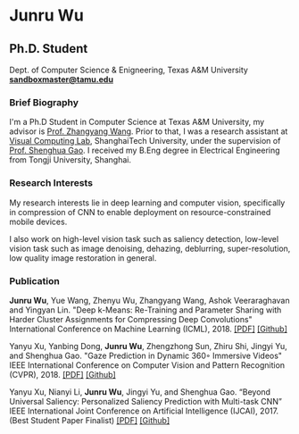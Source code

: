 # Junru Wu

## Ph.D. Student
Dept. of Computer Science & Enigneering, Texas A&M University  
**sandboxmaster@tamu.edu**


### Brief Biography

I'm a Ph.D Student in Computer Science at Texas A&M University, my advisor is [Prof. Zhangyang Wang](http://www.atlaswang.com/). Prior to that, I was a research assistant at [Visual Computing Lab](http://sist.shanghaitech.edu.cn/), ShanghaiTech University, under the supervision of [Prof. Shenghua Gao](http://sist.shanghaitech.edu.cn/faculty/gaoshh/). I received my B.Eng degree in Electrical Engineering from Tongji University, Shanghai.

### Research Interests

My research interests lie in deep learning and computer vision, specifically in compression of CNN to enable deployment on resource-constrained mobile devices.

I also work on high-level vision task such as saliency detection, low-level vision task such as image denoising, dehazing, deblurring, super-resolution, low quality image restoration in general.

### Publication

**Junru Wu**, Yue Wang, Zhenyu Wu, Zhangyang Wang, Ashok Veeraraghavan and Yingyan Lin. "Deep k-Means: Re-Training and Parameter Sharing with Harder Cluster Assignments for Compressing Deep Convolutions" International Conference on Machine Learning (ICML), 2018. [[PDF]](https://arxiv.org/pdf/1806.09228.pdf) [[Github]](https://github.com/Sandbox3aster/Deep-K-Means)

Yanyu Xu, Yanbing Dong, **Junru Wu**, Zhengzhong Sun, Zhiru Shi, Jingyi Yu, and Shenghua Gao. "Gaze Prediction in Dynamic 360◦ Immersive Videos" IEEE International Conference on Computer Vision and Pattern Recognition (CVPR), 2018. [[PDF]](http://openaccess.thecvf.com/content_cvpr_2018/papers/Xu_Gaze_Prediction_in_CVPR_2018_paper.pdf) [[Github]](https://github.com/xuyanyu-shh/VR-EyeTracking)

Yanyu Xu, Nianyi Li, **Junru Wu**, Jingyi Yu, and Shenghua Gao. “Beyond Universal Saliency: Personalized Saliency Prediction with Multi-task CNN” IEEE International Joint Conference on Artificial Intelligence (IJCAI), 2017. (Best Student Paper Finalist) [[PDF]](https://www.ijcai.org/proceedings/2017/0543.pdf) [[Github]](https://github.com/xuyanyu-shh/Personalized-Saliency)



